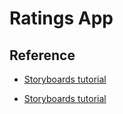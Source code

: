 # Ratings App

## Reference

- [Storyboards tutorial](https://www.raywenderlich.com/160521/storyboards-tutorial-ios-11-part-1)

- [Storyboards tutorial](https://www.raywenderlich.com/160519/storyboards-tutorial-ios-10-getting-started-part-2)
